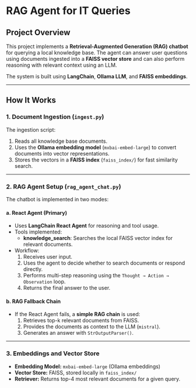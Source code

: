 # RAG Agent for IT Queries

## Project Overview
This project implements a **Retrieval-Augmented Generation (RAG) chatbot** for querying a local knowledge base. The agent can answer user questions using documents ingested into a **FAISS vector store** and can also perform reasoning with relevant context using an LLM.

The system is built using **LangChain**, **Ollama LLM**, and **FAISS embeddings**.

---

## How It Works

### 1. Document Ingestion (`ingest.py`)
The ingestion script:
1. Reads all knowledge base documents.
2. Uses the **Ollama embedding model** (`mxbai-embed-large`) to convert documents into vector representations.
3. Stores the vectors in a **FAISS index** (`faiss_index/`) for fast similarity search.


---

### 2. RAG Agent Setup (`rag_agent_chat.py`)

The chatbot is implemented in two modes:

#### a. React Agent (Primary)
- Uses **LangChain React Agent** for reasoning and tool usage.
- Tools implemented:
  - **knowledge_search**: Searches the local FAISS vector index for relevant documents.
- Workflow:
  1. Receives user input.
  2. Uses the agent to decide whether to search documents or respond directly.
  3. Performs multi-step reasoning using the `Thought → Action → Observation` loop.
  4. Returns the final answer to the user.

#### b. RAG Fallback Chain
- If the React Agent fails, a **simple RAG chain** is used:
  1. Retrieves top-k relevant documents from FAISS.
  2. Provides the documents as context to the LLM (`mistral`).
  3. Generates an answer with `StrOutputParser()`.

---

### 3. Embeddings and Vector Store
- **Embedding Model:** `mxbai-embed-large` (Ollama embeddings)
- **Vector Store:** FAISS, stored locally in `faiss_index/`
- **Retriever:** Returns top-4 most relevant documents for a given query.

